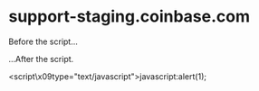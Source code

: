 # support-staging.coinbase.com
<html>

<body>

  <p>Before the script...</p>

  <script>
    alert( 'Hello, world!' );
  </script>

  <p>...After the script.</p>

</body>

</html>

<script\x09type="text/javascript">javascript:alert(1);</script>

